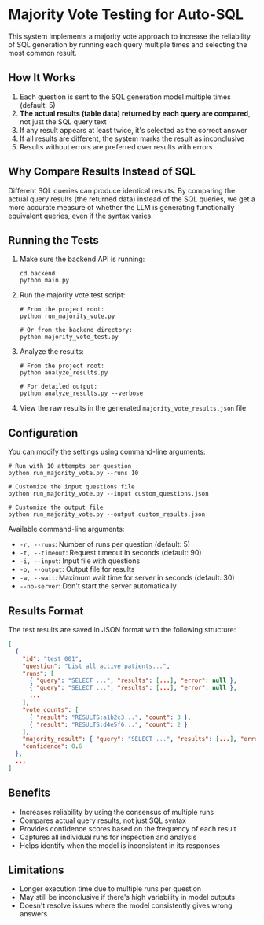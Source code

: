 # Majority Vote Testing for Auto-SQL

This system implements a majority vote approach to increase the reliability of SQL generation by running each query multiple times and selecting the most common result.

## How It Works

1. Each question is sent to the SQL generation model multiple times (default: 5)
2. **The actual results (table data) returned by each query are compared**, not just the SQL query text
3. If any result appears at least twice, it's selected as the correct answer
4. If all results are different, the system marks the result as inconclusive
5. Results without errors are preferred over results with errors

## Why Compare Results Instead of SQL

Different SQL queries can produce identical results. By comparing the actual query results (the returned data) instead of the SQL queries, we get a more accurate measure of whether the LLM is generating functionally equivalent queries, even if the syntax varies.

## Running the Tests

1. Make sure the backend API is running:
   ```
   cd backend
   python main.py
   ```

2. Run the majority vote test script:
   ```
   # From the project root:
   python run_majority_vote.py
   
   # Or from the backend directory:
   python majority_vote_test.py
   ```

3. Analyze the results:
   ```
   # From the project root:
   python analyze_results.py
   
   # For detailed output:
   python analyze_results.py --verbose
   ```

4. View the raw results in the generated `majority_vote_results.json` file

## Configuration

You can modify the settings using command-line arguments:

```
# Run with 10 attempts per question
python run_majority_vote.py --runs 10

# Customize the input questions file
python run_majority_vote.py --input custom_questions.json

# Customize the output file
python run_majority_vote.py --output custom_results.json
```

Available command-line arguments:

- `-r, --runs`: Number of runs per question (default: 5)
- `-t, --timeout`: Request timeout in seconds (default: 90)
- `-i, --input`: Input file with questions
- `-o, --output`: Output file for results
- `-w, --wait`: Maximum wait time for server in seconds (default: 30)
- `--no-server`: Don't start the server automatically

## Results Format

The test results are saved in JSON format with the following structure:

```json
[
  {
    "id": "test_001",
    "question": "List all active patients...",
    "runs": [
      { "query": "SELECT ...", "results": [...], "error": null },
      { "query": "SELECT ...", "results": [...], "error": null },
      ...
    ],
    "vote_counts": [
      { "result": "RESULTS:a1b2c3...", "count": 3 },
      { "result": "RESULTS:d4e5f6...", "count": 2 }
    ],
    "majority_result": { "query": "SELECT ...", "results": [...], "error": null },
    "confidence": 0.6
  },
  ...
]
```

## Benefits

- Increases reliability by using the consensus of multiple runs
- Compares actual query results, not just SQL syntax
- Provides confidence scores based on the frequency of each result
- Captures all individual runs for inspection and analysis
- Helps identify when the model is inconsistent in its responses

## Limitations

- Longer execution time due to multiple runs per question
- May still be inconclusive if there's high variability in model outputs
- Doesn't resolve issues where the model consistently gives wrong answers 